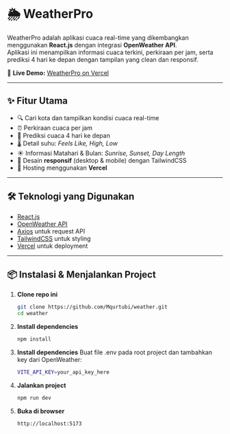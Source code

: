 # 🌦️ WeatherPro

WeatherPro adalah aplikasi cuaca real-time yang dikembangkan menggunakan **React.js** dengan integrasi **OpenWeather API**.  
Aplikasi ini menampilkan informasi cuaca terkini, perkiraan per jam, serta prediksi 4 hari ke depan dengan tampilan yang clean dan responsif.  

🔗 **Live Demo:** [WeatherPro on Vercel](https://weatherpro-ashen.vercel.app/)  

---

## ✨ Fitur Utama
- 🔍 Cari kota dan tampilkan kondisi cuaca real-time  
- ⏰ Perkiraan cuaca per jam  
- 📅 Prediksi cuaca 4 hari ke depan  
- 🌡️ Detail suhu: *Feels Like, High, Low*  
- ☀️ Informasi Matahari & Bulan: *Sunrise, Sunset, Day Length*  
- 📱 Desain **responsif** (desktop & mobile) dengan TailwindCSS  
- 🚀 Hosting menggunakan **Vercel**  

---

## 🛠️ Teknologi yang Digunakan
- [React.js](https://reactjs.org/)  
- [OpenWeather API](https://openweathermap.org/api)  
- [Axios](https://axios-http.com/) untuk request API  
- [TailwindCSS](https://tailwindcss.com/) untuk styling  
- [Vercel](https://vercel.com/) untuk deployment  

---

## 📦 Instalasi & Menjalankan Project

1. **Clone repo ini**
   ```bash
   git clone https://github.com/Mqurtubi/weather.git
   cd weather
2. **Install dependencies**
   ```bash
   npm install
3. **Install dependencies**
   Buat file .env pada root project dan tambahkan key dari OpenWeather:
   ```bash
   VITE_API_KEY=your_api_key_here
4. **Jalankan project**
   ```bash
   npm run dev
5. **Buka di browser**
   ```bash
   http://localhost:5173
